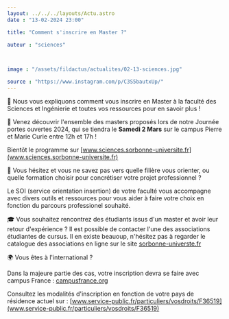 ```yaml
---
layout: ../../../layouts/Actu.astro
date : "13-02-2024 23:00"

title: "Comment s'inscrire en Master ?"

auteur : "sciences" 

 

image : "/assets/fildactus/actualites/02-13-sciences.jpg"

source : "https://www.instagram.com/p/C3S5bautxUp/"
---
```


🏢 Nous vous expliquons comment vous inscrire en Master à la faculté des Sciences et Ingénierie et toutes vos ressources pour en savoir plus !

🚀 Venez découvrir l'ensemble des masters proposés lors de notre Journée portes ouvertes 2024, qui se tiendra le __Samedi 2 Mars__ sur le campus Pierre et Marie Curie entre 12h et 17h !

Bientôt le programme sur [www.sciences.sorbonne-universite.fr](www.sciences.sorbonne-universite.fr)

💫 Vous hésitez et vous ne savez pas vers quelle filière vous orienter, ou quelle formation choisir pour concrétiser votre projet professionnel ?

Le SOI (service orientation insertion) de votre faculté vous accompagne avec divers outils et ressources pour vous aider à faire votre choix en fonction du parcours professionel souhaité.

🎓 Vous souhaitez rencontrez des étudiants issus d'un master et avoir leur retour d'expérience ? Il est possible de contacter l'une des associations étudiantes de cursus. Il en existe beauoup, n'hésitez pas à regarder le catalogue des associations en ligne sur le site [sorbonne-universte.fr](sorbonne-universte.fr)

🌍 Vous êtes à l'international ?

Dans la majeure partie des cas, votre inscription devra se faire avec campus France : [campusfrance.org](campusfrance.org)

Consultez les modalités d'inscription en fonction de votre pays de résidence actuel sur : [www.service-public.fr/particuliers/vosdroits/F36519](www.service-public.fr/particuliers/vosdroits/F36519)

